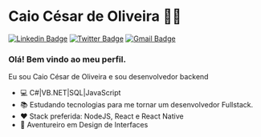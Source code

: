 # Caio César de Oliveira 👨‍💻

[![Linkedin Badge](https://img.shields.io/badge/-LinkedIn-blue?style=flat-square&logo=Linkedin&logoColor=white&link=https://www.linkedin.com/in/caiocesaroliveira/)](https://www.linkedin.com/in/caiocesaroliveira/)
[![Twitter Badge](https://img.shields.io/badge/-Twitter-1ca0f1?style=flat-square&labelColor=1ca0f1&logo=twitter&logoColor=white&link=https://twitter.com/caiojr91)](https://twitter.com/caiojr91)
[![Gmail Badge](https://img.shields.io/badge/-Gmail-c14438?style=flat-square&logo=Gmail&logoColor=white&link=mailto:kayo.cesar.oliveira@gmail.com)](mailto:kayo.cesar.oliveira@gmail.com)

### Olá! Bem vindo ao meu perfil.

Eu sou Caio César de Oliveira e sou desenvolvedor backend

 - 💻 C#|VB.NET|SQL|JavaScript
 - 📚 Estudando tecnologias para me tornar um desenvolvedor Fullstack.
 - ❤ Stack preferida: NodeJS, React e React Native
 - 🎨 Aventureiro em Design de Interfaces
